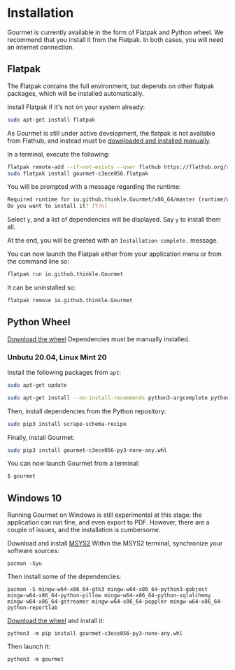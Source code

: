 # Installation
Gourmet is currently available in the form of Flatpak and Python wheel.
We recommend that you install it from the Flatpak.
In both cases, you will need an internet connection.

## Flatpak
The Flatpak contains the full environment, but depends on other flatpak
packages, which will be installed automatically.

Install Flatpak if it's not on your system already:
```sh
sudo apt-get install flatpak
```

As Gourmet is still under active development, the flatpak is not available from
Flathub, and instead must be [downloaded and installed manually](https://github.com/kirienko/gourmet/releases/tag/v1.0.0-rc1).

In a terminal, execute the following:
```sh
flatpak remote-add --if-not-exists --user flathub https://flathub.org/repo/flathub.flatpakrepo
sudo flatpak install gourmet-c3ece056.flatpak
```

You will be prompted with a message regarding the runtime:
```sh
Required runtime for io.github.thinkle.Gourmet/x86_64/master (runtime/org.gnome.Platform/x86_64/3.36) found in remote flathub)
Do you want to install it? [Y/n]
```

Select `y`, and a list of dependencies will be displayed. Say `y` to install
them all.

At the end, you will be greeted with an `Installation complete.` message.

You can now launch the Flatpak either from your application menu or from the
command line so:
```sh
flatpak run io.github.thinkle.Gourmet
```

It can be uninstalled so:
```sh
flatpak remove io.github.thinkle.Gourmet
```


## Python Wheel

[Download the wheel](https://github.com/kirienko/gourmet/releases/tag/v1.0.0-rc1)
Dependencies must be manually installed.

### Unbutu 20.04, Linux Mint 20
Install the following packages from `apt`:

```sh
sudo apt-get update

sudo apt-get install --no-install-recommends python3-argcomplete python3-gi python3-gi-cairo gir1.2-gtk-3.0 libgirepository1.0-dev libcairo2-dev enchant python3-bs4 python3-ebooklib python3-keyring python3-lxml python3-pil python3-cairo python3-enchant python3-gi python3-gst-1.0 python3-gtkspellcheck python3-requests python3-reportlab python3-selenium python3-setuptools python3-sqlalchemy python3-pip python3-toml gir1.2-poppler-0.18
```

Then, install dependencies from the Python repository:
```sh
sudo pip3 install scrape-schema-recipe
```

Finally, install Gourmet:

```sh
sudo pip3 install gourmet-c3ece056-py3-none-any.whl
```

You can now launch Gourmet from a terminal:

```sh
$ gourmet
```

## Windows 10

Running Gourmet on Windows is still experimental at this stage: the application can run fine, and even export to PDF. However, there are a couple of issues, and the installation is cumbersome.

Download and install [MSYS2](https://www.msys2.org/)
Within the MSYS2 terminal, synchronize your software sources:

    pacman -Syu

Then install some of the dependencies:

    pacman -S mingw-w64-x86_64-gtk3 mingw-w64-x86_64-python3-gobject mingw-w64-x86_64-python-pillow mingw-w64-x86_64-python-sqlalchemy mingw-w64-x86_64-gstreamer mingw-w64-x86_64-poppler mingw-w64-x86_64-python-reportlab

[Download the wheel](https://github.com/kirienko/gourmet/releases/tag/v1.0.0-rc1) and install it:

    python3 -m pip install gourmet-c3ece056-py3-none-any.whl

Then launch it:

    python3 -m gourmet
